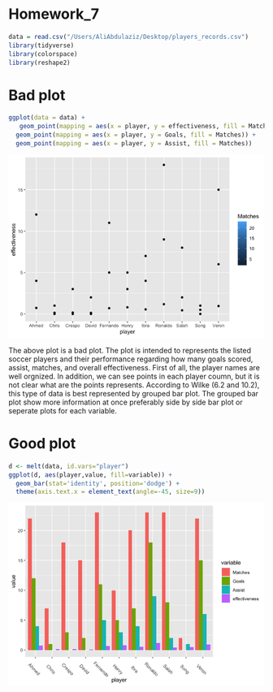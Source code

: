 Homework\_7
================

``` r
data = read.csv("/Users/AliAbdulaziz/Desktop/players_records.csv")
library(tidyverse)
library(colorspace)
library(reshape2)
```

# Bad plot

``` r
ggplot(data = data) +
   geom_point(mapping = aes(x = player, y = effectiveness, fill = Matches)) +
  geom_point(mapping = aes(x = player, y = Goals, fill = Matches)) +
  geom_point(mapping = aes(x = player, y = Assist, fill = Matches))
```

![](hw_7_files/figure-markdown_github/unnamed-chunk-2-1.png)

The above plot is a bad plot. The plot is intended to represents the listed soccer players and their performance regarding how many goals scored, assist, matches, and overall effectiveness. First of all, the player names are well orgnized. In addition, we can see points in each player coumn, but it is not clear what are the points represents. According to Wilke (6.2 and 10.2), this type of data is best represented by grouped bar plot. The grouped bar plot show more information at once preferably side by side bar plot or seperate plots for each variable.

# Good plot

``` r
d <- melt(data, id.vars="player")
ggplot(d, aes(player,value, fill=variable)) + 
  geom_bar(stat='identity', position='dodge') + 
  theme(axis.text.x = element_text(angle=-45, size=9))
```

![](hw_7_files/figure-markdown_github/unnamed-chunk-3-1.png)
